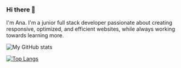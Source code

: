 ### Hi there 👋

<!--
**ana-liebert/ana-liebert** is a ✨ _special_ ✨ repository because its `README.md` (this file) appears on your GitHub profile.

Here are some ideas to get you started:

- 🔭 I’m currently working on ...
- 🌱 I’m currently learning ...
- 👯 I’m looking to collaborate on ...
- 🤔 I’m looking for help with ...
- 💬 Ask me about ...
- 📫 How to reach me: ...
- 😄 Pronouns: ...
- ⚡ Fun fact: ...
-->

I'm Ana. 
I'm a junior full stack developer passionate about creating responsive, optimized, and efficient websites, while always working towards learning more.

![My GitHub stats](https://github-readme-stats.vercel.app/api?username=ana-liebert&show_icons=true&theme=synthwave)


[![Top Langs](https://github-readme-stats.vercel.app/api/top-langs/?username=ana-liebert&layout=compact)](https://github.com/ana-liebert/github-readme-stats)
